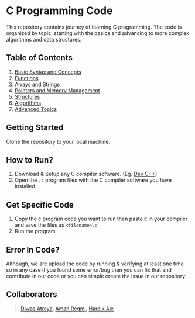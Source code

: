 # C Programming Code

This repository contains journey of learning C programming. The code is organized by topic, starting with the basics and advancing to more complex algorithms and data structures.

## Table of Contents

1. [Basic Syntax and Concepts](01-basics)
2. [Functions](02-functions)
3. [Arrays and Strings](03-arrays)
4. [Pointers and Memory Management](04-pointers)
5. [Structures](05-structs)
6. [Algorithms](06-algorithms)
7. [Advanced Topics](07-advanced)

## Getting Started

Clone the repository to your local machine:

## How to Run?
1. Download & Setup any C compiler software. (Eg. [Dev C++](https://sourceforge.net/projects/dev-cpp/files/))
2. Open the `.c` program files with the C compiler software you have installed.

## Get Specific Code
1. Copy the c program code you want to run then paste it in your compiler and save the files as `<filename>.c`
2. Run the program.


## Error In Code?
Although, we are upload the code by running & verifying at least one time so in any case if you found some error/bug then you can fix that and contribute in our code or you can simple create the issue in our repository.


## Collaborators
> [Diwas Atreya](https://github.com/diwasatreya), [Aman Regmi](https://github.com/Aman-1-1), [Hardik Ale](https://github.com/hardikale)

